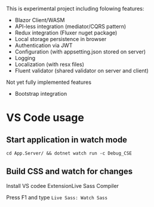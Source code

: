 This is experimental project including folowing features:
- Blazor Client/WASM
- API-less integration (mediator/CQRS pattern)
- Redux integration (Fluxer nuget package)
- Local storage persistence in browser
- Authentication via JWT
- Configuration (with appsetting.json stored on server)
- Logging
- Localization (with resx files)
- Fluent validator (shared validator on server and client)

Not yet fully implemented features
- Bootstrap integration


# VS Code usage

## Start application in watch mode 
`cd App.Server/ && dotnet watch run -c Debug_CSE`

## Build CSS and watch for changes
Install VS codee ExtensionLive Sass Compiler

Press F1 and type `Live Sass: Watch Sass`
